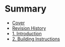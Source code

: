 # Summary

* [Cover](README.md)
* [Revision History](revision-history.md)
* [1. Introduction](introduction.md)
* [2. Building Instructions](building-instructions-and-videos.md)

